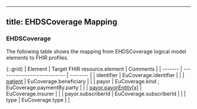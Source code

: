 <!--
  Generated file. Do not edit.
-->

---
title: EHDSCoverage Mapping
---

### EHDSCoverage

The following table shows the mapping from EHDSCoverage logical model elements to FHIR profiles.

{:.grid}
| Element | Target FHIR resource.element | Comments |
| ------- | ---------------------------- | -------- |
| identifier | EuCoverage.identifier |  |
| [patient](#ehdspatient) | EuCoverage.beneficiary |  |
| payor | EuCoverage.kind ; EuCoverage.paymentBy.party |  |
| [payor.payorEntity[x]](#ehdspatient) | EuCoverage.insurer |  |
| payor.subscriberId | EuCoverage.subscriberId |  |
| type | EuCoverage.type |  |

